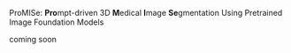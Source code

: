 ProMISe: **Pro**mpt-driven  3D **M**edical **I**mage **Se**gmentation Using Pretrained Image Foundation Models

coming soon
